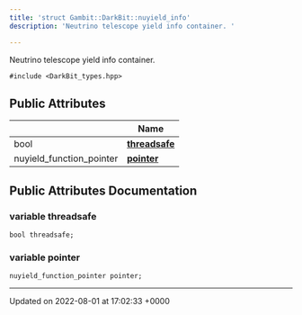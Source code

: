 ```yaml
---
title: 'struct Gambit::DarkBit::nuyield_info'
description: 'Neutrino telescope yield info container. '

---
```









Neutrino telescope yield info container. 


`#include <DarkBit_types.hpp>`

## Public Attributes

|                | Name           |
| -------------- | -------------- |
| bool | **[threadsafe](/documentation/code/classes/structgambit_1_1darkbit_1_1nuyield__info/#variable-threadsafe)**  |
| nuyield_function_pointer | **[pointer](/documentation/code/classes/structgambit_1_1darkbit_1_1nuyield__info/#variable-pointer)**  |

## Public Attributes Documentation

### variable threadsafe

```
bool threadsafe;
```


### variable pointer

```
nuyield_function_pointer pointer;
```


-------------------------------

Updated on 2022-08-01 at 17:02:33 +0000